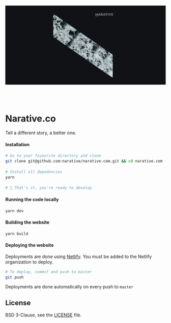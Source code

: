 ![Narative Logo Header](/project/images/readme/narative-repo-header.png)

<br/>
<br/>

# Narative.co

Tell a different story, a better one.

#### Installation

```sh
# Go to your favourite directory and clone
git clone git@github.com:narative/narative.com.git && cd narative.com

# Install all depedencies
yarn

# 🎉 That's it, you're ready to develop
```

#### Running the code locally

```sh
yarn dev
```

#### Building the website

```sh
yarn build
```

#### Deploying the website

Deployments are done using [Netlify](https://app.netlify.com/). You must be added to the Netlify organization to deploy.

```sh
# To deploy, commit and push to master
git push
```

Deployments are done automatically on every push to `master`

## License

BSD 3-Clause, see the [LICENSE](./LICENSE) file.
